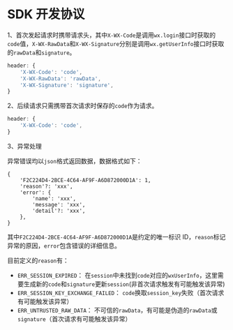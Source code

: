 # SDK 开发协议

1、首次发起请求时携带请求头，其中`X-WX-Code`是调用`wx.login`接口时获取的`code`值，`X-WX-RawData`和`X-WX-Signature`分别是调用`wx.getUserInfo`接口时获取的`rawData`和`signature`。

```js
header: {
    'X-WX-Code': 'code',
    'X-WX-RawData': 'rawData',
    'X-WX-Signature': 'signature',
}
```

2、后续请求只需携带首次请求时保存的`code`作为请求。

```js
header: {
    'X-WX-Code': 'code',
}
```

3、异常处理

异常错误均以`json`格式返回数据，数据格式如下：

```
{
    'F2C224D4-2BCE-4C64-AF9F-A6D872000D1A': 1,
    'reason'?: 'xxx',
    'error': {
        'name': 'xxx',
        'message': 'xxx',
        'detail'?: 'xxx',
    },
}
```

其中`F2C224D4-2BCE-4C64-AF9F-A6D872000D1A`是约定的唯一标识 ID，`reason`标记异常的原因，`error`包含错误的详细信息。

目前定义的`reason`有：

- `ERR_SESSION_EXPIRED`： 在`session`中未找到`code`对应的`wxUserInfo`，这里需要生成新的`code`和`signature`更新`session`(非首次请求触发有可能触发该异常)
- `ERR_SESSION_KEY_EXCHANGE_FAILED`： `code`换取`session_key`失败（首次请求有可能触发该异常）
- `ERR_UNTRUSTED_RAW_DATA`： 不可信的`rawData`，有可能是伪造的`rawData`或`signature`（首次请求有可能触发该异常）
